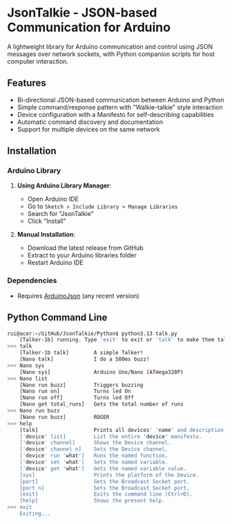 # JsonTalkie - JSON-based Communication for Arduino

A lightweight library for Arduino communication and control using JSON messages over network sockets, with Python companion scripts for host computer interaction.

## Features

- Bi-directional JSON-based communication between Arduino and Python
- Simple command/response pattern with "Walkie-talkie" style interaction
- Device configuration with a Manifesto for self-describing capabilities
- Automatic command discovery and documentation
- Support for multiple devices on the same network

## Installation

### Arduino Library
1. **Using Arduino Library Manager**:
   - Open Arduino IDE
   - Go to `Sketch > Include Library > Manage Libraries`
   - Search for "JsonTalkie"
   - Click "Install"

2. **Manual Installation**:
   - Download the latest release from GitHub
   - Extract to your Arduino libraries folder
   - Restart Arduino IDE

### Dependencies
   - Requires [ArduinoJson](https://arduinojson.org/) (any recent version)

## Python Command Line
```bash
rui@acer:~/GitHub/JsonTalkie/Python$ python3.13 talk.py 
	[Talker-1b] running. Type 'exit' to exit or 'talk' to make them talk.
>>> talk
	[Talker-1b talk]     	A simple Talker!
	[Nano talk]          	I do a 500ms buzz!
>>> Nano sys
	[Nano sys]            	Arduino Uno/Nano (ATmega328P)
>>> Nano list
	[Nano run buzz]      	Triggers buzzing
	[Nano run on]        	Turns led On
	[Nano run off]       	Turns led Off
	[Nano get total_runs]	Gets the total number of runs
>>> Nano run buzz
	[Nano run buzz]      	ROGER
>>> help
	[talk]                  Prints all devices' 'name' and description.
	['device' list]         List the entire 'device' manifesto.
	['device' channel]      Shows the Device channel.
	['device' channel n]    Sets the Device channel.
	['device' run 'what']   Runs the named function.
	['device' set 'what']   Sets the named variable.
	['device' get 'what']   Gets the named variable value.
	[sys]                   Prints the platform of the Device.
	[port]                  Gets the Broadcast Socket port.
	[port n]                Sets the Broadcast Socket port.
	[exit]                  Exits the command line (Ctrl+D).
	[help]                  Shows the present help.
>>> exit
	Exiting...
```

